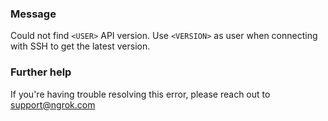 
### Message
Could not find <code>&lt;USER&gt;</code> API version. Use <code>&lt;VERSION&gt;</code> as user when connecting with SSH to get the latest version.

### Further help
If you're having trouble resolving this error, please reach out to [support@ngrok.com](mailto:support@ngrok.com?subject=Help%20with%20ERR_NGROK_1106)

